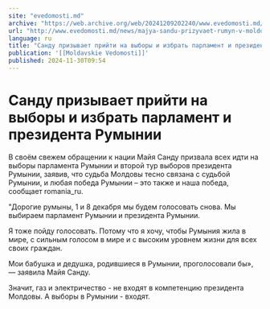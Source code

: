 ```yaml
---
site: "evedomosti.md"
archive: "https://web.archive.org/web/20241209202240/www.evedomosti.md/news/majya-sandu-prizyvaet-rumyn-v-moldove-prijti-na-vybory-i-izb"
url: "http://www.evedomosti.md/news/majya-sandu-prizyvaet-rumyn-v-moldove-prijti-na-vybory-i-izb"
language: ru
title: "Санду призывает прийти на выборы и избрать парламент и президента Румынии"
publication: '[[Moldavskie Vedomosti]]'
published: 2024-11-30T09:54
---
```


# Санду призывает прийти на выборы и избрать парламент и президента Румынии

В своём свежем обращении к нации Майя Санду призвала всех идти на выборы парламента Румынии и второй тур выборов президента Румынии, заявив, что судьба Молдовы тесно связана с судьбой Румынии, и любая победа Румынии – это также и наша победа, сообщает romania_ru.

"Дорогие румыны, 1 и 8 декабря мы будем голосовать снова. Мы выбираем парламент Румынии и президента Румынии.

Я тоже пойду голосовать. Потому что я хочу, чтобы Румыния жила в мире, с сильным голосом в мире и с высоким уровнем жизни для всех своих граждан.

Мои бабушка и дедушка, родившиеся в Румынии, проголосовали бы», — заявила Майя Санду.

Значит, газ и электричество - не входят в компетенцию президента Молдовы. А выборы в Румынии - входят.